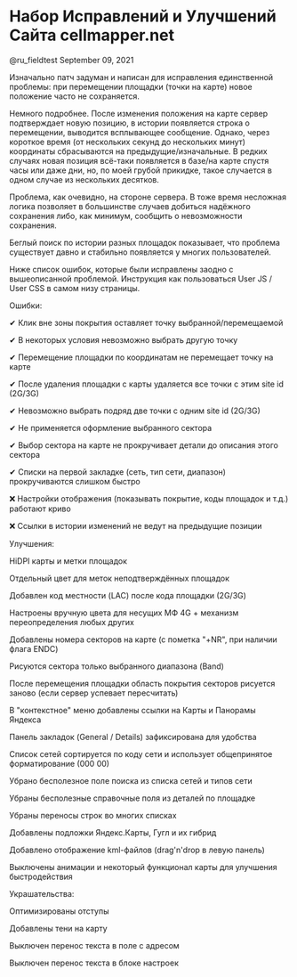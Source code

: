 # Набор Исправлений и Улучшений Сайта cellmapper.net
@ru_fieldtest September 09, 2021

Изначально патч задуман и написан для исправления единственной проблемы: при перемещении площадки (точки на карте) новое положение часто не сохраняется.

Немного подробнее. После изменения положения на карте сервер подтверждает новую позицию, в истории появляется строка о перемещении, выводится всплывающее сообщение. Однако, через короткое время (от нескольких секунд до нескольких минут) координаты сбрасываются на предыдущие/изначальные. В редких случаях новая позиция всё-таки появляется в базе/на карте спустя часы или даже дни, но, по моей грубой прикидке, такое случается в одном случае из нескольких десятков.

Проблема, как очевидно, на стороне сервера. В тоже время несложная логика позволяет в большинстве случаев добиться надёжного сохранения либо, как минимум, сообщить о невозможности сохранения.

Беглый поиск по истории разных площадок показывает, что проблема существует давно и стабильно появляется у многих пользователей.

Ниже список ошибок, которые были исправлены заодно с вышеописанной проблемой. Инструкция как пользоваться User JS / User CSS в самом низу страницы.


Ошибки:

✔ Клик вне зоны покрытия оставляет точку выбранной/перемещаемой

✔ В некоторых условия невозможно выбрать другую точку

✔ Перемещение площадки по координатам не перемещает точку на карте

✔ После удаления площадки с карты удаляется все точки с этим site id (2G/3G)

✔ Невозможно выбрать подряд две точки с одним site id (2G/3G)

✔ Не применяется оформление выбранного сектора

✔ Выбор сектора на карте не прокручивает детали до описания этого сектора

✔ Списки на первой закладке (сеть, тип сети, диапазон) прокручиваются слишком быстро

❌ Настройки отображения (показывать покрытие, коды площадок и т.д.) работают криво

❌ Ссылки в истории изменений не ведут на предыдущие позиции


Улучшения:

HiDPI карты и метки площадок

Отдельный цвет для меток неподтверждённых площадок

Добавлен код местности (LAC) после кода площадки (2G/3G)

Настроены вручную цвета для несущих МФ 4G + механизм переопределения любых других

Добавлены номера секторов на карте (с пометка "+NR", при наличии флага ENDC)

Рисуются сектора только выбранного диапазона (Band)

После перемещения площадки область покрытия секторов рисуется заново (если сервер успевает пересчитать)

В "контекстное" меню добавлены ссылки на Карты и Панорамы Яндекса

Панель закладок (General / Details) зафиксирована для удобства

Список сетей сортируется по коду сети и использует общепринятое форматирование (000 00)

Убрано бесполезное поле поиска из списка сетей и типов сети

Убраны бесполезные справочные поля из деталей по площадке

Убраны переносы строк во многих списках

Добавлены подложки Яндекс.Карты, Гугл и их гибрид

Добавлено отображение kml-файлов (drag'n'drop в левую панель)

Выключены анимации и некоторый функционал карты для улучшения быстродействия

Украшательства:

Оптимизированы отступы

Добавлены тени на карту

Выключен перенос текста в поле с адресом

Выключен перенос текста в блоке настроек
